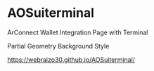 # AOSuiterminal
ArConnect Wallet Integration Page with Terminal

Partial Geometry Background Style

https://webraizo30.github.io/AOSuiterminal/
